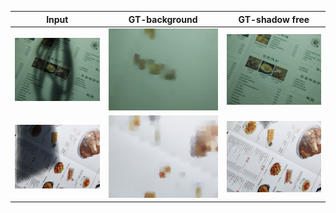 |Input|GT-background|GT-shadow free|
|----|----|----|
|![input](./example_1_in.jpg)|![input](./example_1_gt_1.jpg)|![input](./example_1_gt_2.jpg)|
|![input](./example_2_in.jpg)|![input](./example_2_gt_1.jpg)|![input](./example_2_gt_2.jpg)|
